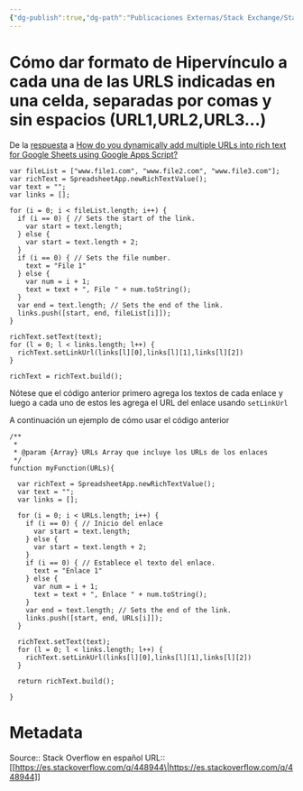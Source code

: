 ```yaml
---
{"dg-publish":true,"dg-path":"Publicaciones Externas/Stack Exchange/Stack Overflow en español/es.stackoverflow.com-448944.md","permalink":"/publicaciones-externas/stack-exchange/stack-overflow-en-espanol/es-stackoverflow-com-448944/","title":"Cómo dar formato de Hipervínculo a cada una de las URLS indicadas en una celda, separadas por comas y sin espacios (URL1,URL2,URL3...)","hide":true,"noteIcon":"\"0\"","created":"2024-04-03T12:49:10.507-06:00","updated":"2024-04-05T16:43:57.325-06:00"}
---
```


# Cómo dar formato de Hipervínculo a cada una de las URLS indicadas en una celda, separadas por comas y sin espacios (URL1,URL2,URL3...)

De la [respuesta](https://webapps.stackexchange.com/a/150147/88163) a [How do you dynamically add multiple URLs into rich text for Google Sheets using Google Apps Script?](https://webapps.stackexchange.com/q/150133/88163)

```
var fileList = ["www.file1.com", "www.file2.com", "www.file3.com"];
var richText = SpreadsheetApp.newRichTextValue();
var text = "";
var links = [];

for (i = 0; i < fileList.length; i++) {
  if (i == 0) { // Sets the start of the link.
    var start = text.length;
  } else {
    var start = text.length + 2;
  }
  if (i == 0) { // Sets the file number.
    text = "File 1"
  } else {
    var num = i + 1;
    text = text + ", File " + num.toString();
  }
  var end = text.length; // Sets the end of the link.
  links.push([start, end, fileList[i]]);
}

richText.setText(text);
for (l = 0; l < links.length; l++) {
  richText.setLinkUrl(links[l][0],links[l][1],links[l][2])
}

richText = richText.build();
```

Nótese que el código anterior primero agrega los textos de cada enlace y luego a cada uno de estos les agrega el URL del enlace usando `setLinkUrl`

A continuación un ejemplo de cómo usar el código anterior

```
/**
 * 
 * @param {Array} URLs Array que incluye los URLs de los enlaces
 */
function myFunction(URLs){

  var richText = SpreadsheetApp.newRichTextValue();
  var text = "";
  var links = [];

  for (i = 0; i < URLs.length; i++) {
    if (i == 0) { // Inicio del enlace
      var start = text.length;
    } else {
      var start = text.length + 2;
    }
    if (i == 0) { // Establece el texto del enlace.
      text = "Enlace 1"
    } else {
      var num = i + 1;
      text = text + ", Enlace " + num.toString();
    }
    var end = text.length; // Sets the end of the link.
    links.push([start, end, URLs[i]]);
  }

  richText.setText(text);
  for (l = 0; l < links.length; l++) {
    richText.setLinkUrl(links[l][0],links[l][1],links[l][2])
  }

  return richText.build();

}
```

# Metadata
Source:: Stack Overflow en español
URL:: [[https://es.stackoverflow.com/q/448944\|https://es.stackoverflow.com/q/448944]]

